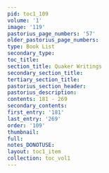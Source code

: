 ```yaml
---
pid: toc1_109
volume: '1'
image: '119'
pastorius_page_numbers: '57'
older_pastorius_page_numbers: 
type: Book List
secondary_type: 
toc_title: 
section_title: Quaker Writings
secondary_section_title: 
tertiary_section_title: 
pastorius_section_header: 
pastorius_description: 
contents: 181 - 269
secondary_contents: 
first_entry: '181'
last_entry: '269'
order: '109'
thumbnail: 
full: 
notes_DONOTUSE: 
layout: toc1_item
collection: toc_vol1
---
```

